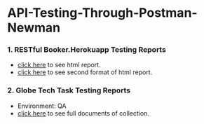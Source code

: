# API-Testing-Through-Postman-Newman
### 1. RESTful Booker.Herokuapp Testing Reports
   - [click here](https://newman-html-report-of-api-testing.netlify.app/) to see html report.  
   - [click here](https://html-report-api-of-api-testing2nd.netlify.app/) to see second format of html report.
### 2. Globe Tech Task Testing Reports
   - Environment: QA
   - [click here](https://documenter.getpostman.com/view/22934276/2s8YRdranw) to see full documents of collection.
